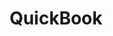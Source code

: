 ﻿---
title: "QuickBook"
toc: true
tag: developers
category: "Connectors"
menus: 
    applicationconnector :
        title: "QuickBook"
        weight: 7
        icon: fa fa-file-word-o
        identifier: priorityconnector
---

